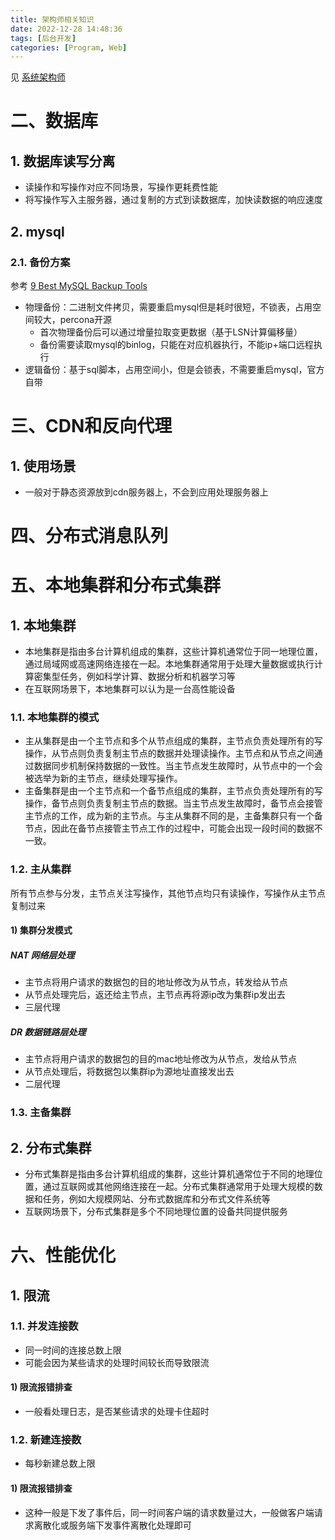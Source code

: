 ```yaml
---
title: 架构师相关知识
date: 2022-12-28 14:48:36
tags: [后台开发]
categories: [Program, Web]
---
```


见 [系统架构师](/docs/examination/system-architect/large-concurrency/common/)

# 二、数据库

## 1. 数据库读写分离

- 读操作和写操作对应不同场景，写操作更耗费性能
- 将写操作写入主服务器，通过复制的方式到读数据库，加快读数据的响应速度

## 2. mysql

### 2.1. 备份方案

参考 [9 Best MySQL Backup Tools](https://www.pcwdld.com/best-mysql-backup-tools#wbounce-modal)

- 物理备份：二进制文件拷贝，需要重启mysql但是耗时很短，不锁表，占用空间较大，percona开源
  - 首次物理备份后可以通过增量拉取变更数据（基于LSN计算偏移量）
  - 备份需要读取mysql的binlog，只能在对应机器执行，不能ip+端口远程执行
- 逻辑备份：基于sql脚本，占用空间小，但是会锁表，不需要重启mysql，官方自带

# 三、CDN和反向代理

## 1. 使用场景

- 一般对于静态资源放到cdn服务器上，不会到应用处理服务器上

# 四、分布式消息队列

# 五、本地集群和分布式集群

## 1. 本地集群

- 本地集群是指由多台计算机组成的集群，这些计算机通常位于同一地理位置，通过局域网或高速网络连接在一起。本地集群通常用于处理大量数据或执行计算密集型任务，例如科学计算、数据分析和机器学习等
- 在互联网场景下，本地集群可以认为是一台高性能设备

### 1.1. 本地集群的模式

- 主从集群是由一个主节点和多个从节点组成的集群，主节点负责处理所有的写操作，从节点则负责复制主节点的数据并处理读操作。主节点和从节点之间通过数据同步机制保持数据的一致性。当主节点发生故障时，从节点中的一个会被选举为新的主节点，继续处理写操作。
- 主备集群是由一个主节点和一个备节点组成的集群，主节点负责处理所有的写操作，备节点则负责复制主节点的数据。当主节点发生故障时，备节点会接管主节点的工作，成为新的主节点。与主从集群不同的是，主备集群只有一个备节点，因此在备节点接管主节点工作的过程中，可能会出现一段时间的数据不一致。

### 1.2. 主从集群

所有节点参与分发，主节点关注写操作，其他节点均只有读操作，写操作从主节点复制过来

#### 1) 集群分发模式

##### NAT 网络层处理

- 主节点将用户请求的数据包的目的地址修改为从节点，转发给从节点
- 从节点处理完后，返还给主节点，主节点再将源ip改为集群ip发出去
- 三层代理

##### DR 数据链路层处理

- 主节点将用户请求的数据包的目的mac地址修改为从节点，发给从节点
- 从节点处理后，将数据包以集群ip为源地址直接发出去
- 二层代理

### 1.3. 主备集群

## 2. 分布式集群

- 分布式集群是指由多台计算机组成的集群，这些计算机通常位于不同的地理位置，通过互联网或其他网络连接在一起。分布式集群通常用于处理大规模的数据和任务，例如大规模网站、分布式数据库和分布式文件系统等
- 互联网场景下，分布式集群是多个不同地理位置的设备共同提供服务

# 六、性能优化

## 1. 限流

### 1.1. 并发连接数

- 同一时间的连接总数上限
- 可能会因为某些请求的处理时间较长而导致限流

#### 1) 限流报错排查

- 一般看处理日志，是否某些请求的处理卡住超时

### 1.2. 新建连接数

- 每秒新建总数上限

#### 1) 限流报错排查

- 这种一般是下发了事件后，同一时间客户端的请求数量过大，一般做客户端请求离散化或服务端下发事件离散化处理即可
